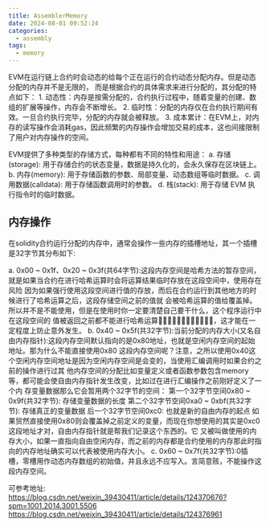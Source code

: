 ```yaml
---
title: AssemblerMemory
date: 2024-08-01 09:52:24
categories:
  - assembly
tags:
  - memory
---
```


EVM在运行链上合约时会动态的给每个正在运行的合约动态分配内存。但是动态分配的内存并不是无限的，
而是根据合约的具体需求来进行分配的，其分配的特点如下：
                                            1. 动态性：内存是按需分配的，合约执行过程中，随着变量的创建、数组的扩展等操作，内存会不断增长。
                                            2. 临时性：分配的内存仅在合约执行期间有效。一旦合约执行完毕，分配的内存就会被释放。
                                            3. 成本累计：在EVM上，对内存的读写操作会消耗gas，因此频繁的内存操作会增加交易的成本，这也间接限制了用户对内存操作的空间。
                                
EVM提供了多种类型的存储方式，每种都有不同的特性和用途：
a. 存储(storage): 用于存储合约的状态变量，数据是持久化的，会永久保存在区块链上。
b. 内存(memory): 用于存储函数的参数、局部变量、动态数组等临时数据。
c. 调用数据(calldata): 用于存储函数调用时的参数。
d. 栈(stack): 用于存储 EVM 执行指令时的临时数据。

## 内存操作

在solidity合约运行分配的内存中，通常会操作一些内存的插槽地址，其一个插槽是32字节其分布如下:

a. 0x00 ~ 0x1f、0x20 ~ 0x3f(共64字节):这段内存空间是哈希方法的暂存空间，就是如果当合约在进行哈希运算时会将运算结果临时存放在这段空间中，使用存在风险
                                     因为如果强行使用这段空间进行值的存放，而后在合约运行到其他地方的时候进行了哈希运算之后，这段存储空间之前的值就
                                     会被哈希运算的值给覆盖掉。所以并不是不能使用，但是在使用时你一定要清楚自己要干什么，这个程序运行中在这段空间的
                                     值被返回之前都不能进行哈希运算🙅🏻‍♀️🙅🏻‍♀️🙅🏻‍♀️🙅🏻‍♀️，这才能在一定程度上防止意外发生。
b. 0x40 ~ 0x5f(共32字节):当前分配的内存大小(又名自由内存指针):这段内存空间默认指向的是0x80地址，也就是空闲内存空间的起始地址。那为什么不能直接使用0x80
                        这段内存空间呢？注意，之所以使用0x40这个空闲内存空间地址是因为空闲内存空间是会变的，当使用汇编调用时如果合约之前的操作进行过其
                        他内存空间的分配比如变量定义或者函数参数包含memory等，都可能会使自由内存指针发生改变，比如过在进行汇编操作之前刚好定义了一个内
                        存变量数据那么它会暂用两个32字节的空间：
                        第一个32字节空间0x80 ~ 0x9f(共32字节): 存储变量数据的长度
                        第二个32字节空间0xa0 ~ 0xbf(共32字节): 存储真正的变量数据
                        后一个32字节空间0xc0: 也就是新的自由内存的起点
                        如果贸然直接使用0x80则会覆盖掉之前定义的变量，而现在你想使用的其实是0xc0这段地址才对，自由内存指针就是帮我们记录这个东西的。它
                        又被叫做使用的内存大小，如果一直指向自由空闲内存，而之前的内存都是合约使用的内存那此时指向的内存地址确实可以代表被使用内存大小。
c. 0x60 ~ 0x7f(共32字节):0插槽，零槽用作动态内存数组的初始值，并且永远不应写入。言简意赅，不能操作这段内存空间。

可参考地址:
https://blog.csdn.net/weixin_39430411/article/details/124370676?spm=1001.2014.3001.5506
https://blog.csdn.net/weixin_39430411/article/details/124376961

